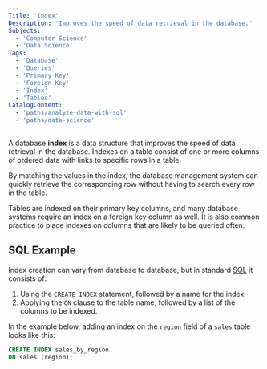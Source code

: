```yaml
---
Title: 'Index'
Description: 'Improves the speed of data retrieval in the database.'
Subjects:
  - 'Computer Science'
  - 'Data Science'
Tags:
  - 'Database'
  - 'Queries'
  - 'Primary Key'
  - 'Foreign Key'
  - 'Index'
  - 'Tables'
CatalogContent:
  - 'paths/analyze-data-with-sql'
  - 'paths/data-science'
---
```


A database **index** is a data structure that improves the speed of data retrieval in the database. Indexes on a table consist of one or more columns of ordered data with links to specific rows in a table.

By matching the values in the index, the database management system can quickly retrieve the corresponding row without having to search every row in the table.

Tables are indexed on their primary key columns, and many database systems require an index on a foreign key column as well. It is also common practice to place indexes on columns that are likely to be queried often.

## SQL Example

Index creation can vary from database to database, but in standard [SQL](https://www.codecademy.com/resources/docs/sql) it consists of:

1. Using the `CREATE INDEX` statement, followed by a name for the index.
2. Applying the `ON` clause to the table name, followed by a list of the columns to be indexed.

In the example below, adding an index on the `region` field of a `sales` table looks like this:

```sql
CREATE INDEX sales_by_region
ON sales (region);
```
